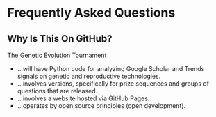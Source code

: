 # Frequently Asked Questions

## Why Is This On GitHub?

The Genetic Evolution Tournament

* ...will have Python code for analyzing Google Scholar and Trends signals on genetic and reproductive technologies.
* ...involves versions, specifically for prize sequences and groups of questions that are released.
* ...involves a website hosted via GitHub Pages.
* ...operates by open source principles (open development).
